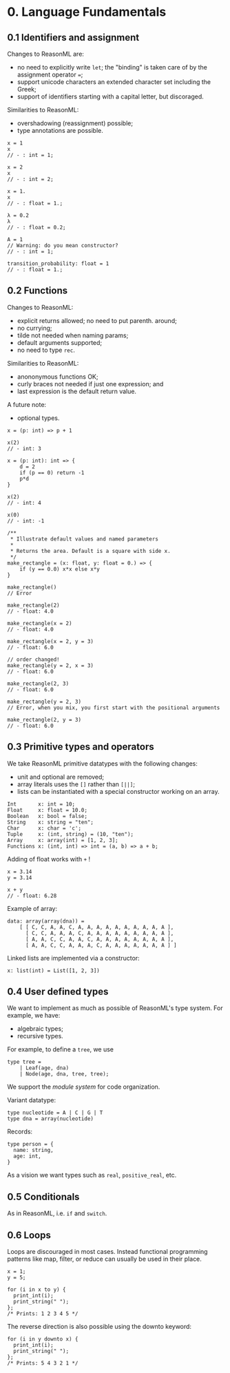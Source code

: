 # 0. Language Fundamentals

## 0.1 Identifiers and assignment

Changes to ReasonML are:

  - no need to explicitly write `let`; the "binding" is taken care of by the assignment operator `=`;
  - support unicode characters an extended character set including the Greek;
  - support of identifiers starting with a capital letter, but discoraged.

Similarities to ReasonML:

  - overshadowing (reassignment) possible;
  - type annotations are possible.

```
x = 1
x
// - : int = 1;

x = 2
x
// - : int = 2;

x = 1.
x
// - : float = 1.;

λ = 0.2
λ
// - : float = 0.2;

A = 1
// Warning: do you mean constructor?
// - : int = 1;

transition_probability: float = 1
// - : float = 1.;
```		

## 0.2 Functions

Changes to ReasonML:
  - explicit returns allowed; no need to put parenth. around;
  - no currying;
  - tilde not needed when naming params;
  - default arguments supported;
  - no need to type `rec`.

 Similarities to ReasonML:
  - anononymous functions OK;
  - curly braces not needed if just one expression; and
  - last expression is the default return value.

A future note:
  - optional types.

```
x = (p: int) => p + 1 

x(2)
// - int: 3

x = (p: int): int => {
	d = 2
	if (p == 0)	return -1
	p*d
}

x(2)
// - int: 4

x(0)
// - int: -1

/** 
 * Illustrate default values and named parameters
 *
 * Returns the area. Default is a square with side x.
 */
make_rectangle = (x: float, y: float = 0.) => {
	if (y == 0.0) x*x else x*y
}

make_rectangle()
// Error

make_rectangle(2)
// - float: 4.0

make_rectangle(x = 2)
// - float: 4.0

make_rectangle(x = 2, y = 3)
// - float: 6.0

// order changed!
make_rectangle(y = 2, x = 3)
// - float: 6.0

make_rectangle(2, 3)
// - float: 6.0

make_rectangle(y = 2, 3)
// Error, when you mix, you first start with the positional arguments

make_rectangle(2, y = 3)
// - float: 6.0
```


## 0.3 Primitive types and operators

We take ReasonML primitive datatypes with the following changes:
  - unit and optional are removed;
  - array literals uses the `[]` rather than `[||]`;
  - lists can be instantiated with a special constructor working on an array.

```
Int	      x: int = 10;
Float	  x: float = 10.0;
Boolean	  x: bool = false;
String	  x: string = "ten";
Char	  x: char = 'c';
Tuple	  x: (int, string) = (10, "ten");
Array	  x: array(int) = [1, 2, 3];
Functions x: (int, int) => int = (a, b) => a + b;
```

Adding of float works with `+` !

```
x = 3.14
y = 3.14

x + y
// - float: 6.28
```

Example of array:

```
data: array(array(dna)) = 
    [ [ C, C, A, A, C, A, A, A, A, A, A, A, A, A, A ],
      [ C, C, A, A, A, C, A, A, A, A, A, A, A, A, A ],
      [ A, A, C, C, A, A, C, A, A, A, A, A, A, A, A ],
      [ A, A, C, C, A, A, A, C, A, A, A, A, A, A, A ] ]
```

Linked lists are implemented via a constructor:

```
x: list(int) = List([1, 2, 3])
```

## 0.4 User defined types

We want to implement as much as possible of ReasonML's type system. For example, we have:

  - algebraic types;
  - recursive types.

For example, to define a `tree`, we use

```
type tree =
    | Leaf(age, dna)
    | Node(age, dna, tree, tree);
```

We support the _module system_ for code organization.

Variant datatype:

```
type nucleotide = A | C | G | T
type dna = array(nucleotide)
```

Records:

```
type person = {
  name: string,
  age: int,
}
```

As a vision we want types such as `real`, `positive_real`, etc.

## 0.5 Conditionals

As in ReasonML, i.e. `if` and `switch`.

## 0.6 Loops

Loops are discouraged in most cases. Instead functional programming patterns like map, filter, or reduce can usually be used in their place.

```
x = 1;
y = 5;

for (i in x to y) {
  print_int(i);
  print_string(" ");
};
/* Prints: 1 2 3 4 5 */
```

The reverse direction is also possible using the downto keyword:

```
for (i in y downto x) {
  print_int(i);
  print_string(" ");
};
/* Prints: 5 4 3 2 1 */
```
